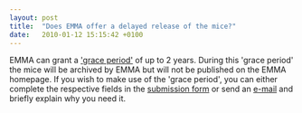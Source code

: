 ```yaml
---
layout: post
title:  "Does EMMA offer a delayed release of the mice?"
date:   2010-01-12 15:15:42 +0100
---
```


EMMA can grant a ['grace period'][link-grace-period] of up to 2 years. During this 'grace period' the mice will be archived by EMMA but will not be published on the EMMA homepage. If you wish to make use of the 'grace period', you can either complete the respective fields in the [submission form][link-submission] or send an [e-mail][email-emma] and briefly explain why you need it.

[link-grace-period]: http://www.emmanet.org/delayed_release.php
[link-submission]: http://www.emmanet.org/cgi-bin/confirmConditions.cgi?form=submission
[email-emma]: mailto:info@emmanet.org